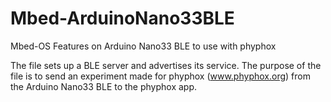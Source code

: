 # Mbed-ArduinoNano33BLE
Mbed-OS Features on Arduino Nano33 BLE to use with phyphox


The file sets up a BLE server and advertises its service. The purpose of the file is to send an experiment 
made for phyphox (www.phyphox.org) from the Arduino Nano33 BLE to the phyphox app. 

